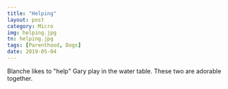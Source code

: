 ```yaml
---
title: "Helping"
layout: post
category: Micro
img: helping.jpg
tn: helping.jpg
tags: [Parenthood, Dogs]
date: 2019-05-04
---
```

Blanche likes to "help" Gary play in the water table. These two are adorable together.